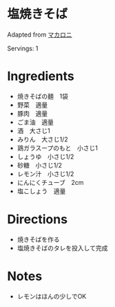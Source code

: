 
# 塩焼きそば

Adapted from [マカロニ](https://macaro-ni.jp/55938)

Servings: 1

# Ingredients
- 焼きそばの麺　1袋
- 野菜　適量
- 豚肉　適量
- ごま油　適量
- 酒　大さじ1
- みりん　大さじ1/2
- 鶏ガラスープのもと　小さじ1
- しょうゆ　小さじ1/2
- 砂糖　小さじ1/2
- レモン汁　小さじ1/2
- にんにくチューブ　2cm
- 塩こしょう　適量

# Directions
- 焼きそばを作る
- 塩焼きそばのタレを投入して完成

# Notes
- レモンはほんの少しでOK
